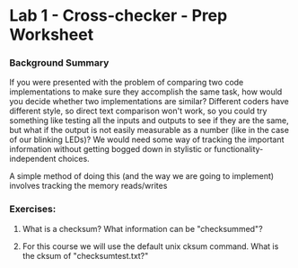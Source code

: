 # Lab 1 - Cross-checker - Prep Worksheet
### Background Summary

If you were presented with the problem of comparing two code implementations to make sure they accomplish the same task, how would you decide whether two implementations are similar? Different coders have different style, so direct text comparison won't work, so you could try something like testing all the inputs and outputs to see if they are the same, but what if the output is not easily measurable as a number (like in the case of our blinking LEDs)? We would need some way of tracking the important information without getting bogged down in stylistic or functionality-independent choices.

A simple method of doing this (and the way we are going to implement) involves tracking the memory reads/writes

### Exercises:

1) What is a checksum? What information can be "checksummed"?

2) For this course we will use the default unix cksum command. What is the cksum of "checksumtest.txt?"
